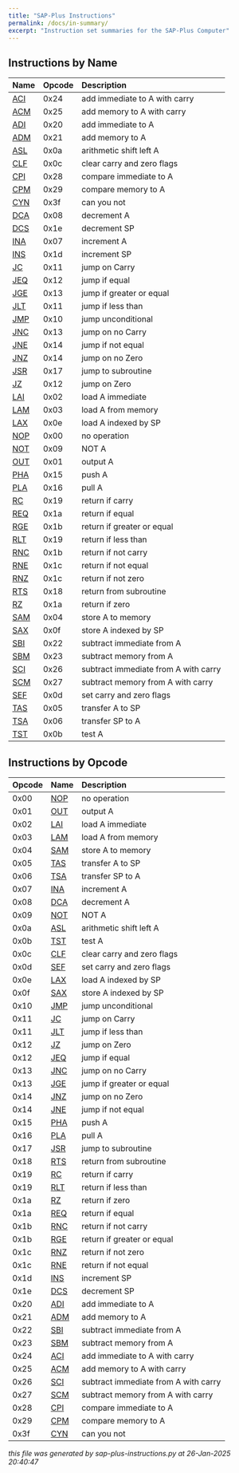 ```yaml
---
title: "SAP-Plus Instructions"
permalink: /docs/in-summary/
excerpt: "Instruction set summaries for the SAP-Plus Computer"
---
```



## Instructions by Name

|Name|Opcode|Description|
|:---|:---|:---|
|[ACI](../in-details#aci)|0x24|add immediate to A with carry|
|[ACM](../in-details#acm)|0x25|add memory to A with carry|
|[ADI](../in-details#adi)|0x20|add  immediate to A|
|[ADM](../in-details#adm)|0x21|add memory to A|
|[ASL](../in-details#asl)|0x0a|arithmetic shift left A|
|[CLF](../in-details#clf)|0x0c|clear carry and zero flags|
|[CPI](../in-details#cpi)|0x28|compare immediate to A|
|[CPM](../in-details#cpm)|0x29|compare memory to A|
|[CYN](../in-details#cyn)|0x3f|can you not|
|[DCA](../in-details#dca)|0x08|decrement A|
|[DCS](../in-details#dcs)|0x1e|decrement SP|
|[INA](../in-details#ina)|0x07|increment A|
|[INS](../in-details#ins)|0x1d|increment SP|
|[JC](../in-details#jc)|0x11|jump on Carry|
|[JEQ](../in-details#jz)|0x12|jump if equal|
|[JGE](../in-details#jnc)|0x13|jump if greater or equal|
|[JLT](../in-details#jc)|0x11|jump if less than|
|[JMP](../in-details#jmp)|0x10|jump unconditional|
|[JNC](../in-details#jnc)|0x13|jump on no Carry|
|[JNE](../in-details#jnz)|0x14|jump if not equal|
|[JNZ](../in-details#jnz)|0x14|jump on no Zero|
|[JSR](../in-details#jsr)|0x17|jump to subroutine|
|[JZ](../in-details#jz)|0x12|jump on Zero|
|[LAI](../in-details#lai)|0x02|load A immediate|
|[LAM](../in-details#lam)|0x03|load A from memory|
|[LAX](../in-details#lax)|0x0e|load A indexed by SP|
|[NOP](../in-details#nop)|0x00|no operation|
|[NOT](../in-details#not)|0x09|NOT A|
|[OUT](../in-details#out)|0x01|output A|
|[PHA](../in-details#pha)|0x15|push A|
|[PLA](../in-details#pla)|0x16|pull A|
|[RC](../in-details#rc)|0x19|return if carry|
|[REQ](../in-details#rz)|0x1a|return if equal|
|[RGE](../in-details#rnc)|0x1b|return if greater or equal|
|[RLT](../in-details#rc)|0x19|return if less than|
|[RNC](../in-details#rnc)|0x1b|return if not carry|
|[RNE](../in-details#rnz)|0x1c|return if not equal|
|[RNZ](../in-details#rnz)|0x1c|return if not zero|
|[RTS](../in-details#rts)|0x18|return from subroutine|
|[RZ](../in-details#rz)|0x1a|return if zero|
|[SAM](../in-details#sam)|0x04|store A to memory|
|[SAX](../in-details#sax)|0x0f|store A indexed by SP|
|[SBI](../in-details#sbi)|0x22|subtract immediate from A|
|[SBM](../in-details#sbm)|0x23|subtract memory from A|
|[SCI](../in-details#sci)|0x26|subtract immediate from A with carry|
|[SCM](../in-details#scm)|0x27|subtract memory from A with carry|
|[SEF](../in-details#sef)|0x0d|set carry and zero flags|
|[TAS](../in-details#tas)|0x05|transfer A to SP|
|[TSA](../in-details#tsa)|0x06|transfer SP to A|
|[TST](../in-details#tst)|0x0b|test A|


## Instructions by Opcode

|Opcode|Name|Description|
|:---|:---|:---|
|0x00|[NOP](../in-details#nop)|no operation|
|0x01|[OUT](../in-details#out)|output A|
|0x02|[LAI](../in-details#lai)|load A immediate|
|0x03|[LAM](../in-details#lam)|load A from memory|
|0x04|[SAM](../in-details#sam)|store A to memory|
|0x05|[TAS](../in-details#tas)|transfer A to SP|
|0x06|[TSA](../in-details#tsa)|transfer SP to A|
|0x07|[INA](../in-details#ina)|increment A|
|0x08|[DCA](../in-details#dca)|decrement A|
|0x09|[NOT](../in-details#not)|NOT A|
|0x0a|[ASL](../in-details#asl)|arithmetic shift left A|
|0x0b|[TST](../in-details#tst)|test A|
|0x0c|[CLF](../in-details#clf)|clear carry and zero flags|
|0x0d|[SEF](../in-details#sef)|set carry and zero flags|
|0x0e|[LAX](../in-details#lax)|load A indexed by SP|
|0x0f|[SAX](../in-details#sax)|store A indexed by SP|
|0x10|[JMP](../in-details#jmp)|jump unconditional|
|0x11|[JC](../in-details#jc)|jump on Carry|
|0x11|[JLT](../in-details#jc)|jump if less than|
|0x12|[JZ](../in-details#jz)|jump on Zero|
|0x12|[JEQ](../in-details#jz)|jump if equal|
|0x13|[JNC](../in-details#jnc)|jump on no Carry|
|0x13|[JGE](../in-details#jnc)|jump if greater or equal|
|0x14|[JNZ](../in-details#jnz)|jump on no Zero|
|0x14|[JNE](../in-details#jnz)|jump if not equal|
|0x15|[PHA](../in-details#pha)|push A|
|0x16|[PLA](../in-details#pla)|pull A|
|0x17|[JSR](../in-details#jsr)|jump to subroutine|
|0x18|[RTS](../in-details#rts)|return from subroutine|
|0x19|[RC](../in-details#rc)|return if carry|
|0x19|[RLT](../in-details#rc)|return if less than|
|0x1a|[RZ](../in-details#rz)|return if zero|
|0x1a|[REQ](../in-details#rz)|return if equal|
|0x1b|[RNC](../in-details#rnc)|return if not carry|
|0x1b|[RGE](../in-details#rnc)|return if greater or equal|
|0x1c|[RNZ](../in-details#rnz)|return if not zero|
|0x1c|[RNE](../in-details#rnz)|return if not equal|
|0x1d|[INS](../in-details#ins)|increment SP|
|0x1e|[DCS](../in-details#dcs)|decrement SP|
|0x20|[ADI](../in-details#adi)|add  immediate to A|
|0x21|[ADM](../in-details#adm)|add memory to A|
|0x22|[SBI](../in-details#sbi)|subtract immediate from A|
|0x23|[SBM](../in-details#sbm)|subtract memory from A|
|0x24|[ACI](../in-details#aci)|add immediate to A with carry|
|0x25|[ACM](../in-details#acm)|add memory to A with carry|
|0x26|[SCI](../in-details#sci)|subtract immediate from A with carry|
|0x27|[SCM](../in-details#scm)|subtract memory from A with carry|
|0x28|[CPI](../in-details#cpi)|compare immediate to A|
|0x29|[CPM](../in-details#cpm)|compare memory to A|
|0x3f|[CYN](../in-details#cyn)|can you not|


*this file was generated by sap-plus-instructions.py at 26-Jan-2025 20:40:47*
